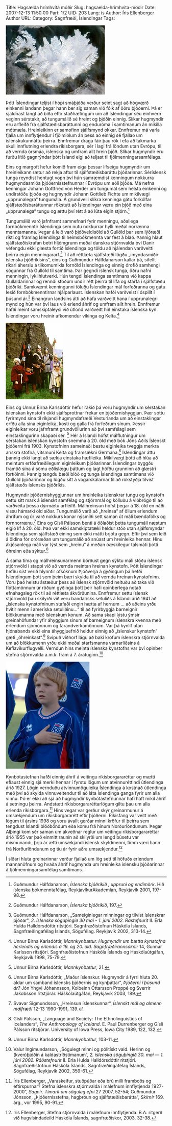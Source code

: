 Title: Hagsælda hrímhvíta móðir
Slug: hagsaelda-hrimhvita-modir
Date: 2007-12-13 11:50:00
Part: 1/2
UID: 203
Lang: is
Author: Íris Ellenberger
Author URL: 
Category: Sagnfræði, Íslendingar
Tags: 

![Gervihnattarmynd af snævi þöktu Íslandi](487.jpg)

Þótt Íslendingar teljist í hópi smáþjóða verður seint sagt að hógværð einkenni landann þegar hann ber sig saman við fólk af öðru þjóðerni. Þá er sjaldnast langt að bíða eftir staðhæfingum um að Íslendingar séu einhvern veginn sérstakir, að tungumálið sé hreint og þjóðin einnig. Slíkar hugmyndir eru arfleifð frá sjálfstæðisbaráttunni og enduróma í samtímanum án mikilla mótmæla. Hreinleikinn er samofinn sjálfsmynd okkar. Ennfremur má varla fjalla um innflytjendur í fjölmiðlum án þess að einnig sé fjallað um íslenskukunnáttu þeirra. Ennfremur draga fáir þau rök í efa að takmarka skuli innflutning erlendra ríkisborgara, sér í lagi frá löndum utan Evrópu, til að vernda örsmáa, íslenska og umfram allt hrein þjóð. Slíkar hugmyndir eru furðu lítið gagnrýndar þótt Ísland eigi að teljast til fjölmenningarsamfélags.

Eins og margoft hefur komið fram eiga þessar lífseigu hugmyndir um hreinleikann rætur að rekja aftur til sjálfstæðisbaráttu þjóðarinnar. Séríslensk tunga reyndist hentugt vopn því hún samræmdist kenningum nokkurra hugmyndasmiða þjóðernisstefnunnar í Evrópu um eðli þjóða. Má nefna kenningar Johann Gottfried von Herder um tungumál sem helsta einkenni og undirstöðu þjóða og hugmyndir Johann Gottlieb Fichte um mikilvægi „upprunalegra“ tungumála. Á grundvelli slíkra kenninga gátu forkólfar sjálfstæðisbaráttunnar rökstutt að Íslendingar væru ein þjóð með eina „upprunalega“ tungu og ættu því rétt á að lúta eigin stjórn.[^1]

Tungumálið varð jafnframt samnefnari fyrir menningu, aðallega fornbókmenntir Íslendinga sem nutu nokkurrar hylli meðal norrænna menntamanna. Þegar á leið varð þjóðveldisöld að Gullöld þar sem lýðræði ríkti og framlag Íslendinga til heimsbókmennta var fest á blað. Þannig hlaut sjálfstæðiskrafan betri hljómgrunn meðal danskra stjórnvalda því Danir véfengdu ekki glæsta fortíð Íslendinga og töldu að hjálendan varðveitti þeirra eigin menningararf.[^2] Til að réttlæta sjálfstæði lögðu „ímyndasmiðir íslenska þjóðríkisins“, eins og Guðmundur Hálfdanarson kallar þá, sífellt ríkari áherslu á tilkomumikla fornöld Íslendinga og einnig órofið samhengi sögunnar frá Gullöld til samtíma. Þar gegndi íslensk tunga, öðru nafni menningin, lykilhlutverki. Hún tengdi Íslendinga samtímans við kappa Gullaldarinnar og renndi stoðum undir rétt þeirra til lifa og starfa í sjálfstæðu þjóðríki. Samkvæmt kenningunni töluðu Íslendingar mál forfeðranna og gátu lesið fornbókmenntirnar hjálparlaust. Íslenskan hafði varðveist í óspillt í þúsund ár.[^3] Einangrun landsins átti að hafa varðveitt hana í upprunalegri mynd og hún var því laus við erlend áhrif og umfram allt hrein. Ennfremur hafði meint samskiptaleysi við útlönd varðveitt hið einstaka íslenska kyn. Íslendingar voru hreinir afkomendur víkinga og Kelta.[^4]

![Íslenskir víkingar á víkingahátíð](488.jpg)

Eins og Unnur Birna Karlsdóttir hefur rakið þá voru hugmyndir um sérstakan íslenskan kynstofn ekki sjálfsprottnar frekar en þjóðernishyggjan. Þær sóttu fyrirmynd sína til ríkjandi hugmyndafræði Vesturlanda um að einstaklingar erfðu alla sína eiginleika, kosti og galla frá forfeðrum sínum. Þessir eiginleikar voru jafnframt grundvöllurinn að því samfélagi sem einstaklingurinn skapaði sér. [^5] Hér á Íslandi hófst málflutningur um sérstakan íslenskan kynstofn snemma á 20. öld með bók Jóns Aðils Íslenskt þjóðerni frá 1903. Kynstofninn sameinaði bestu eiginleika tveggja merkra arískra stofna, vitsmuni Kelta og framsækni Germana.[^6] Íslendingar áttu þannig ekki langt að sækja einstaka hæfileika. Mikilvægt þótti að hlúa að meintum erfðafræðilegum eiginleikum þjóðarinnar. Íslendingar byggðu framtíð sína á sömu eðlislægu þáttum og lagt höfðu grunninn að glæstri fortíðinni. Þannig tengdu bæði blóð og tunga Íslendinga samtímans við Gullöld þjóðarinnar og lögðu sitt á vogarskálarnar til að rökstyðja tilvist sjálfstæðs íslensks þjóðríkis. 

Hugmyndir þjóðernishyggjunnar um hreinleika íslenskrar tungu og kynstofn settu sitt mark á íslenskt samfélag og stjórnmál og kölluðu á viðbrögð til að varðveita þessa dýrmætu arfleifð. Málhreinsun hófst þegar á 18. öld en náði vissu hámarki öld síðar. Tungumálið varð að „hreinsa“ af öllum erlendum áhrifum og úr varð nokkurs konar nýsmíði sett saman út máli bændafólks og fornnorrænu.[^7] Eins og Gísli Pálsson benti á öðlaðist þetta tungumáli næstum eigið líf á 20. öld. Það var ekki samskiptatæki heldur stóð utan sjálfsmyndar Íslendinga sem sjálfstæð eining sem ekki mátti brjóta gegn. Eftir því sem leið á öldina fór orðræðan um tungumálið að snúast um hreinleika hennar. Hinu ákjósanlega máli var lýst sem „hreinu“ á meðan óæskilegur talsmáti þótti óhreinn eða sýktur.[^8]

Á sama tíma og málhreinsunarmenn börðust gegn sýktu máli stóðu íslensk stjórnvöld í stappi við að vernda meintan hreinan kynstofn. Þótt Íslendingar hefðu síst verið hlynntir ofsóknum Þjóðverja á gyðingum þá hefði Íslendingum þótt sem þeim bæri skylda til að vernda hreinan kynstofninn. Voru það helstu ástæður þess að íslensk stjórnvöld neituðu að taka við flóttamönnum úr röðum gyðinga þótt þeir hafi opinberlega notað efnahagsleg rök til að réttlæta ákvörðunina. Ennfremur settu íslensk stjórnvöld þau skilyrði við veru bandarísks setuliðs á Íslandi árið 1941 að „íslenska kynstofninum stafaði engin hætta af hernum ... að aðeins yrðu hvítir menn í ameríska setuliðinu...“ til að fyrirbyggja barneignir blökkumanna með íslenskum konum. Að sama skapi lýstu ýmsir greinahöfundar yfir áhyggjum sínum af barneignum íslenskra kvenna með erlendum sjómönnum og farandverkamönnum. Var þá kynlíf utan hjónabands ekki eina áhyggjuefnið heldur einnig að „íslenskur kynstofn“ gæti „óhreinkast“.[^9] Svipuð viðhorf lágu að baki kröfum íslenskra stjórnvalda um að blökkumenn yrðu ekki meðal starfsmanna varnarliðsins á Keflavíkurflugvelli. Verndun hins meinta íslenska kynstofns var því opinber stefna stjórnvalda a.m.k. fram á 7. áratuginn.[^10]

![Drengur í landsliðsbúningi með hönd á brjósti](489.jpg)

Kynbótastefnan hafði einnig áhrif á veitingu ríkisborgararéttar og mætti eflaust einnig sjá merki hennar í fyrstu lögum um atvinnuréttindi útlendinga árið 1927. Lögin vernduðu atvinnumöguleika Íslendinga á kostnað útlendinga með því að skylda vinnuveitendur til að láta Íslendinga ganga fyrir um alla vinnu. Þó er ekki að sjá að hugmyndir kynbótastefnunnar hafi haft mikil áhrif á setningu þeirra. Andstætt ríkisborgararéttarlögum giltu þau um alla erlenda ríkisborgara.[^11] Hins vegar var gerður skýr greinarmunur á umsækjendum um ríkisborgararétt eftir þjóðerni. Ríkisfang var veitt með lögum til ársins 1998 og voru ávallt gerðar minni kröfur til þeirra sem tengdust Íslandi blóðböndum eða komu frá hinum Norðurlöndunum. Þegar Alþingi kom sér saman um ákveðnar reglur um veitingu ríkisborgararéttar árið 1955 var það einmitt raunin að skilyrði um lengd búsetu var mismunandi, þrjú ár ætti umsækjandi íslensk skyldmenni, fimm væri hann frá Norðurlöndunum og tíu ár fyrir aðra umsækjendur.[^12]

Í síðari hluta greinarinnar verður fjallað um lög sett til höfuðs erlendum mannanöfnum og hvaða áhrif hugmynda um hreinleika íslensku þjóðarinnar á fjölmenningarsamfélag samtímans.

[^1]: Guðmundur Hálfdanarson, _Íslenska þjóðríkið , uppruni og endimörk_. Hið íslenska bókmenntafélag, ReykjavíkurAkademían, Reykjavík 2001, 197-98.

[^2]: Guðmundur Hálfdanarson, _Íslenska þjóðríkið_, 197.

[^3]: Guðmundur Hálfdanarson, „Sameiginlegar minningar og tilvist íslenskrar þjóðar", _2. íslenska söguþingið 30 maí - 1. júní 2002. Rástefnurit_ II. Erla Hulda Halldórsdóttir ritstjóri. Sagnfræðistofnun Háskóla Íslands, Sagnfræðingafélag Íslands, Sögufélag. Reykjavík 2002, 313-14.

[^4]: Unnur Birna Karlsdóttir, _Mannkynbætur. Hugmyndir um bætta kynstofna hérlendis og erlendis á 19. og 20. öld. Sagnfræðirannsóknir_ 14, Gunnar Karlsson ritstjóri. Sagnfræðistofnun Háskóla Íslands og Háskólaútgáfan, Reykjavík 1998, 75-79.

[^5]: Unnur Birna Karlsdóttir, _Mannkynbætur_, 21.

[^6]: Unnur Birna Karlsdóttir, „Maður íslenskur. Hugmyndir á fyrri hluta 20. aldar um samband íslensks þjóðernis og kynþáttar“, _Þjóðerni í þúsund ár?_ Jón Yngvi Jóhannsson, Kolbeinn Óttarsson Proppé og Sverrir Jakobsson ritstjórar. Háskólaútgáfan, Reykjavík 2003, 189.

[^7]: Svavar Sigmundsson, „Hreinsun íslenskunnar“, _Íslenskt mál og almenn málfræði_ 12-13 1990-1991, 139.

[^8]: Gísli Pálsson, „Language and Society: The Ethnolinguistics of Icelanders“, _The Anthropology of Iceland_. E. Paul Durrenberger og Gísli Pálsson ritstjórar. University of Iowa Press, Iowa City 1989, 122, 132.

[^9]: Unnur Birna Karlsdóttir, _Mannkynbætur_, 103-11.

[^10]: Valur Ingimundarson, „Sögulegt minni og pólitískt vald. Herinn og (kven)þjóðin á kaldastríðstímanum“, _2. íslenska söguþingið 30. maí — 1. júní 2002. Ráðstefnurit_ II. Erla Hulda Halldórsdóttir ritstjóri. Sagnfræðistofnun Háskóla Íslands, Sagnfræðingafélag Íslands, Sögufélag, Reykjavík 2002, 359-61.

[^11]: Íris Ellenberger, „Varaskeifur, stuðpúðar eða brú milli framboðs og eftirspurnar? Stefna íslenskra stjórnvalda í málefnum innflytjenda 1927-2000“, _Sagnir. Tímarit um söguleg efni_ 27 2007, 52-54; Guðmundur Jónsson, „Þjóðernisstefna, hagþróun og sjálfstæðisbarátta“, _Skírnir_ 169. árg., vor 1995, 90-91.

[^12]: Íris Ellenberger, Stefna stjórnvalda í málefnum innflytjenda. B.A. ritgerð við hugvísindadeild Háskóla Íslands, sagnfræðiskor, 2003, 32-38.
